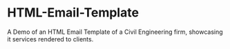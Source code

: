 # HTML-Email-Template
A Demo of an HTML Email Template of a Civil Engineering firm, showcasing it services rendered to clients.
